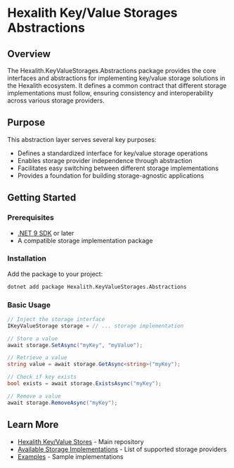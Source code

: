 # Hexalith Key/Value Storages Abstractions

## Overview

The Hexalith.KeyValueStorages.Abstractions package provides the core interfaces and abstractions for implementing key/value storage solutions in the Hexalith ecosystem. It defines a common contract that different storage implementations must follow, ensuring consistency and interoperability across various storage providers.

## Purpose

This abstraction layer serves several key purposes:

- Defines a standardized interface for key/value storage operations
- Enables storage provider independence through abstraction
- Facilitates easy switching between different storage implementations
- Provides a foundation for building storage-agnostic applications

## Getting Started

### Prerequisites

- [.NET 9 SDK](https://dotnet.microsoft.com/download) or later
- A compatible storage implementation package

### Installation

Add the package to your project:

```bash
dotnet add package Hexalith.KeyValueStorages.Abstractions
```

### Basic Usage

```csharp
// Inject the storage interface
IKeyValueStorage storage = // ... storage implementation

// Store a value
await storage.SetAsync("myKey", "myValue");

// Retrieve a value
string value = await storage.GetAsync<string>("myKey");

// Check if key exists
bool exists = await storage.ExistsAsync("myKey");

// Remove a value
await storage.RemoveAsync("myKey");
```

## Learn More

- [Hexalith Key/Value Stores](https://github.com/Hexalith/Hexalith.KeyValueStores) - Main repository
- [Available Storage Implementations](https://github.com/Hexalith/Hexalith.KeyValueStores/tree/main/src) - List of supported storage providers
- [Examples](https://github.com/Hexalith/Hexalith.KeyValueStores/tree/main/examples) - Sample implementations
